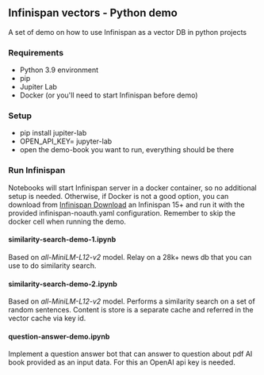 ## Infinispan vectors - Python demo

A set of demo on how to use Infinispan as a vector DB in python projects

### Requirements

- Python 3.9 environment
- pip
- Jupiter Lab
- Docker (or you'll need to start Infinispan before demo)

### Setup

- pip install jupiter-lab
- OPEN_API_KEY=<yourkey> jupyter-lab
- open the demo-book you want to run, everything should be there

### Run Infinispan
Notebooks will start Infinispan server in a docker container, so no additional setup is needed.
Otherwise, if Docker is not a good option, you can download from
[Infinispan Download](https://infinispan.org/download) an Infinispan 15+ and run it
with the provided infinispan-noauth.yaml configuration. Remember to skip the docker cell
when running the demo.

#### similarity-search-demo-1.ipynb
Based on _all-MiniLM-L12-v2_ model. Relay on a 28k+ news db that you can use
to do similarity search.

#### similarity-search-demo-2.ipynb
Based on _all-MiniLM-L12-v2_ model. Performs a similarity search on a set of
random sentences. Content is store is a separate cache and referred in the vector
cache via key id.

#### question-answer-demo.ipynb
Implement a question answer bot that can answer to question about pdf AI book
provided as an input data. For this an OpenAI api key is needed.